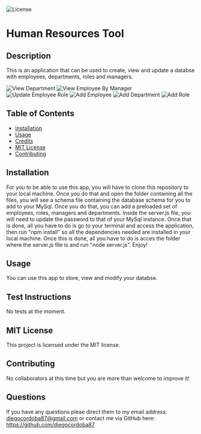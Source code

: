 ![License](https://img.shields.io/badge/License-MIT-red)

# Human Resources Tool


## Description
This is an application that can be used to create, view and update a databse with employees, departments, roles and managers.

![View Department](Assets/gifs/viewDept.gif)
![View Employee By Manager](Assets/gifs/viewEmpByMgr.gif)
![Update Employee Role](Assets/gifs/updateRole.gif)
![Add Employee](Assets/gifs/addEmployee.gif)
![Add Department](Assets/gifs/addDepartment.gif)
![Add Role](Assets/gifs/addRole.gif)


## Table of Contents 
* [Installation](#installation)
* [Usage](#usage)
* [Credits](#credits)
* [MIT License](#MIT-License)
* [Contributing](#Contributing)


## Installation
For you to be able to use this app, you will have to clone this repository to your local machine.  Once you do that and open the folder containing all the files, you will see a schema file containing the database schema for you to add to your MySql. Once you do that, you can add a preloaded set of employees, roles, managers and departments. Inside the server.js file, you will need to update the password to that of your MySql instance. Once that is done, all you have to do is go to your terminal and access the application, then run "npm install" so all the dependencies needed are installed in your local machine. Once this is done, all you have to do is acces the folder where the server.js file is and run "node server.js". Enjoy!



## Usage 
You can use this app to store, view and modify your databse.


## Test Instructions

No tests at the moment.


## MIT License

This project is licensed under the MIT license.


## Contributing

No collaborators at this time but you are more than welcome to improve it!

## Questions

If you have any questions pleae direct them to my email address: diegocordoba87@gmail.com or contact me via GitHub here: 
https://github.com/diegocordoba87
 

